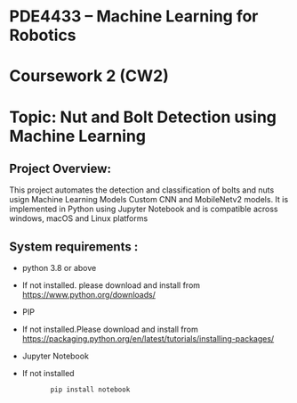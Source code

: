 # **PDE4433 – Machine Learning for Robotics**

# **Coursework 2 (CW2)**

# **Topic: Nut and Bolt Detection using Machine Learning**

## Project Overview:

This project automates the detection and classification of bolts and nuts usign Machine Learning Models Custom CNN and MobileNetv2 models. It is implemented in Python using Jupyter Notebook and is compatible across windows, macOS and Linux platforms

## System requirements :

- python 3.8 or above
- If not installed. please download and install from https://www.python.org/downloads/

- PIP 
- If not installed.Please download and install from https://packaging.python.org/en/latest/tutorials/installing-packages/

- Jupyter Notebook
- If not installed
  
             pip install notebook

